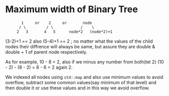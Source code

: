 # Maximum width of Binary Tree

           1     or    2     or       node
          / \         / \            /    \
         2   3       4   5      node*2   (node*2)+1

(3-2)+1 == 2 also (5-4)+1 == 2 ; no matter what the values of the child nodes their diffrence will always be same, but assure they are double & double + 1 of parent node respectively.

As for example,
      10 - 8 = 2, also if we minus any number from both(let 2)
     (10 - 2) - (8 - 2) = 8 - 6 = 2 again 2.

We indexed all nodes using ```std::map``` and also use minimum values to avoid overflow, subtract some common values(say minimum of that level) and then double it or use these values and in this way we avoid overflow.
